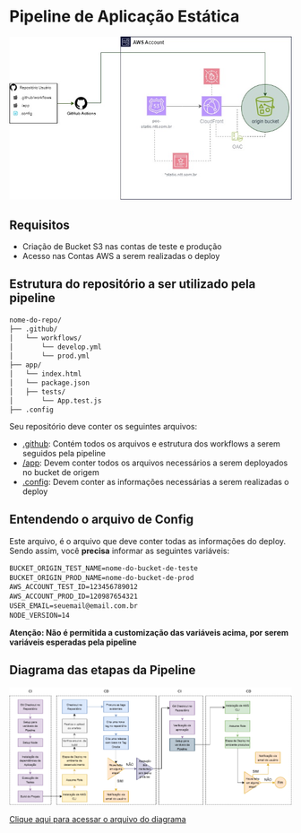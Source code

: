 # Pipeline de Aplicação Estática

![Fluxo da Pipeline de Aplicação, onde é possível entender a configuração dada a estrutura de repositório do usuario, iniciando um trigger no GitHub Actions, seguindo para o deploy na conta AWS. Este Deploy, necessita de um Bucket S3 pré existente, ao qual, poderá ser utilizado com a arquitetura sugerida: Route53, Certificado ACM, CloudFront com origem neste Bucket que irá conter os arquivos. Para garantir segurança, o CloudFront pode-se integrar com WAF e OAC, para que tenha acesso exclusivo ao Bucket.](/docs/desafio.jpg)

## Requisitos 
- Criação de Bucket S3 nas contas de teste e produção
- Acesso nas Contas AWS a serem realizadas o deploy 

## Estrutura do repositório a ser utilizado pela pipeline

```plaintext
nome-do-repo/
├── .github/
│   └── workflows/
│       └── develop.yml
│       └── prod.yml
├── app/
│   └── index.html
│   └── package.json
│   ├── tests/
│       └── App.test.js
├── .config
```

Seu repositório deve conter os seguintes arquivos:
- [.github](/.github): Contém todos os arquivos e estrutura dos workflows a serem seguidos pela pipeline
- [/app](/exemplo/app/): Devem conter todos os arquivos necessários a serem deployados no bucket de origem
- [.config](/exemplo/.config): Devem conter as informações necessárias a serem realizadas o deploy

## Entendendo o arquivo de Config
Este arquivo, é o arquivo que deve conter todas as informações do deploy. Sendo assim, você **precisa** informar as seguintes variáveis:

```txt
BUCKET_ORIGIN_TEST_NAME=nome-do-bucket-de-teste
BUCKET_ORIGIN_PROD_NAME=nome-do-bucket-de-prod
AWS_ACCOUNT_TEST_ID=123456789012
AWS_ACCOUNT_PROD_ID=120987654321
USER_EMAIL=seuemail@email.com.br
NODE_VERSION=14
```

**Atenção: Não é permitida a customização das variáveis acima, por serem variáveis esperadas pela pipeline**

## Diagrama das etapas da Pipeline 

![](/docs/diagrama.drawio.png)

[Clique aqui para acessar o arquivo do diagrama](/docs/diagrama.drawio)





